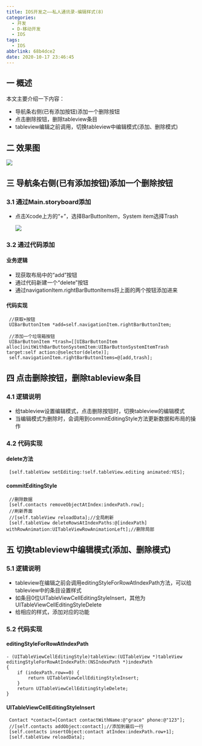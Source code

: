 ```yaml
---
title: IOS开发之——私人通讯录-编辑样式(8)
categories:
  - 开发
  - D-移动开发
  - IOS
tags:
  - IOS
abbrlink: 68b4dce2
date: 2020-10-17 23:46:45
---
```

## 一 概述

本文主要介绍一下内容：

* 导航条右侧(已有添加按钮)添加一个删除按钮
* 点击删除按钮，删除tableview条目
* tableview编辑之前调用，切换tableview中编辑模式(添加、删除模式)

<!--more-->

## 二 效果图

![][0]

## 三 导航条右侧(已有添加按钮)添加一个删除按钮

### 3.1 通过Main.storyboard添加

* 点击Xcode上方的“+”，选择BarButtonItem，System item选择Trash

  ![][1]

### 3.2 通过代码添加

#### 业务逻辑

* 现获取布局中的“add”按钮
* 通过代码新建一个“delete”按钮
* 通过navigationItem.rightBarButtonItems将上面的两个按钮添加进来

#### 代码实现

```
 //获取+按钮
 UIBarButtonItem *add=self.navigationItem.rightBarButtonItem;
    
 //添加一个垃圾箱按钮
 UIBarButtonItem *trash=[[UIBarButtonItem alloc]initWithBarButtonSystemItem:UIBarButtonSystemItemTrash target:self action:@selector(delete)];
 self.navigationItem.rightBarButtonItems=@[add,trash];
```

## 四 点击删除按钮，删除tableview条目

### 4.1 逻辑说明

* 给tableview设置编辑模式，点击删除按钮时，切换tableview的编辑模式
* 当编辑模式为删除时，会调用到commitEditingStyle方法更新数据和布局的操作

### 4.2 代码实现

#### delete方法

```
 [self.tableView setEditing:!self.tableView.editing animated:YES];
```

#### commitEditingStyle

```
 //删除数据
 [self.contacts removeObjectAtIndex:indexPath.row];
 //刷新界面
 //[self.tableView reloadData];//全局刷新
 [self.tableView deleteRowsAtIndexPaths:@[indexPath] withRowAnimation:UITableViewRowAnimationLeft];//删除局部
```

## 五 切换tableview中编辑模式(添加、删除模式)

### 5.1 逻辑说明

* tableview在编辑之前会调用editingStyleForRowAtIndexPath方法，可以给tableview中的条目设置样式
* 如条目0位UITableViewCellEditingStyleInsert，其他为UITableViewCellEditingStyleDelete
* 给相应的样式，添加对应的功能

### 5.2 代码实现

#### editingStyleForRowAtIndexPath

```
- (UITableViewCellEditingStyle)tableView:(UITableView *)tableView editingStyleForRowAtIndexPath:(NSIndexPath *)indexPath
{
    if (indexPath.row==0) {
        return UITableViewCellEditingStyleInsert;
    }
    return UITableViewCellEditingStyleDelete;
}
```

#### UITableViewCellEditingStyleInsert

```
 Contact *contact=[Contact contactWithName:@"grace" phone:@"123"];
 //[self.contacts addObject:contact];//添加到最后一行
 [self.contacts insertObject:contact atIndex:indexPath.row+1];
 [self.tableView reloadData];
```



[0]:https://cdn.staticaly.com/gh/PGzxc/CDN/master/blog-ios/ios-sirentongxunlu-baritem-delete.gif
[1]:https://cdn.staticaly.com/gh/PGzxc/CDN/master/blog-ios/ios-xirentongxunlu-baritem-trash-add-mainstorey.png

